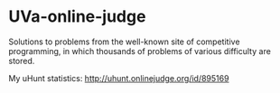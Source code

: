 # UVa-online-judge
Solutions to problems from the well-known site of competitive programming, in which thousands of problems of various difficulty are stored.

My uHunt statistics: http://uhunt.onlinejudge.org/id/895169

